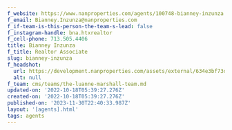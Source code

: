 ```yaml
---
f_website: https://www.nanproperties.com/agents/100748-bianney-inzunza
f_email: Bianney.Inzunza@nanproperties.com
f_if-team-is-this-person-the-team-s-lead: false
f_instagram-handle: bna.htxrealtor
f_cell-phone: 713.505.4406
title: Bianney Inzunza
f_title: Realtor Associate
slug: bianney-inzunza
f_headshot:
  url: https://development.nanproperties.com/assets/external/634e3bf73dc376ee15c6dc12_bianey.jpeg
  alt: null
f_team: cms/teams/the-luanne-marshall-team.md
updated-on: '2022-10-18T05:39:27.276Z'
created-on: '2022-10-18T05:39:27.276Z'
published-on: '2023-11-30T22:40:33.987Z'
layout: '[agents].html'
tags: agents
---
```



